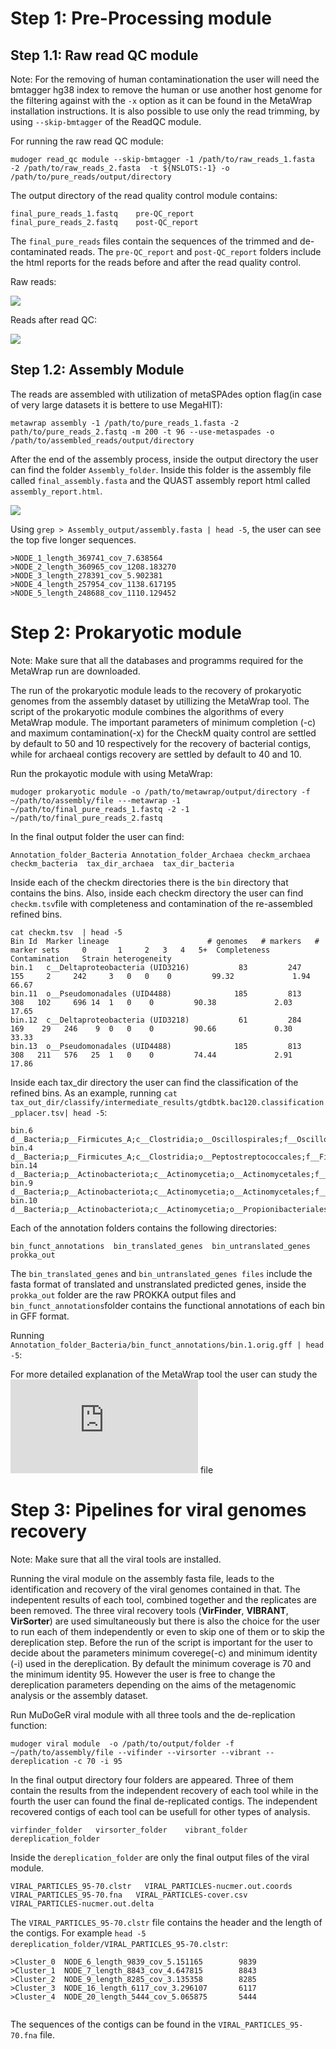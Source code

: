 
# Step 1: Pre-Processing module

## Step 1.1: Raw read QC module 
Note: For the removing of human contaminationation  the user will need the bmtagger hg38 index to remove the human or use another host genome for the filtering  against with the `-x` option as it can be found in the MetaWrap installation instructions. It is also possible to use only the read trimming, by using `--skip-bmtagger` of the ReadQC module. 

For running the raw read QC module:

``` 
mudoger read_qc module --skip-bmtagger -1 /path/to/raw_reads_1.fasta -2 /path/to/raw_reads_2.fasta  -t ${NSLOTS:-1} -o /path/to/pure_reads/output/directory
```


The output directory of the read quality control module contains:
```
final_pure_reads_1.fastq    pre-QC_report
final_pure_reads_2.fastq    post-QC_report 
```

The `final_pure_reads` files contain the sequences of the trimmed and de-contaminated reads. The `pre-QC_report` and `post-QC_report` folders include the html reports for the reads before and after the read quality control. 


Raw reads:

![](https://github.com/mdsufz/MuDoGeR/blob/master/Read_QC_before_trimming.png)


Reads after read QC:

![](https://github.com/mdsufz/MuDoGeR/blob/master/Read_QC_after_trimming.png)


## Step 1.2: Assembly Module

The reads are assembled with utilization of metaSPAdes option flag(in case of very large datasets it is bettere to use MegaHIT):
```
metawrap assembly -1 /path/to/pure_reads_1.fasta -2 path/to/pure_reads_2.fastq -m 200 -t 96 --use-metaspades -o /path/to/assembled_reads/output/directory 

```
After the end of the assembly process, inside the output directory the user can find the folder `Assembly_folder`. Inside this folder is the assembly file called `final_assembly.fasta` and the QUAST assembly report html called `assembly_report.html`. 

![](https://github.com/mdsufz/MuDoGeR/blob/master/Assembly.png)

Using `grep > Assembly_output/assembly.fasta | head -5`, the user can see the top five longer sequences.

``` 
>NODE_1_length_369741_cov_7.638564
>NODE_2_length_360965_cov_1208.183270
>NODE_3_length_278391_cov_5.902381
>NODE_4_length_257954_cov_1138.617195
>NODE_5_length_248688_cov_1110.129452

```

# Step 2: Prokaryotic module
Note: Make sure that all the databases and programms required for the MetaWrap run are downloaded.

The run of the prokaryotic module leads to the recovery of prokaryotic genomes from the assembly dataset by utillizing the MetaWrap tool. The script of the prokaryotic module combines the algorithms of every MetaWrap module. The important parameters of minimum completion (-c) and maximum contamination(-x) for the CheckM quaity control are settled by default to 50 and 10 respectively for the recovery of bacterial contigs, while for archaeal contigs recovery are settled by default to 40 and 10.

Run the prokayotic module with using MetaWrap:
``` 
mudoger prokaryotic module -o /path/to/metawrap/output/directory -f ~/path/to/assembly/file ---metawrap -1 ~/path/to/final_pure_reads_1.fastq -2 -1 ~/path/to/final_pure_reads_2.fastq

```
In the final output folder the user can find:

```
Annotation_folder_Bacteria Annotation_folder_Archaea checkm_archaea 
checkm_bacteria  tax_dir_archaea  tax_dir_bacteria 

```
Inside each of the checkm directories there is the `bin` directory that contains the bins. Also, inside each checkm directory the user can find `checkm.tsv`file with completeness and contamination of the re-assembled refined bins.

```
cat checkm.tsv  | head -5
Bin Id	Marker lineage                  	# genomes	# markers	# marker sets	  0  	  1 	2	3	4	5+	Completeness	Contamination	Strain heterogeneity
bin.1 	c__Deltaproteobacteria (UID3216)	       83	      247	          155	  2  	242 	3	0	0	 0	       99.32	         1.94	               66.67
bin.11	o__Pseudomonadales (UID4488)    	      185	      813	          308	102  	696	14	1	0	 0	       90.38	         2.03	               17.65
bin.12	c__Deltaproteobacteria (UID3218)	       61	      284	          169	 29	  246	 9	0	0	 0	       90.66	         0.30	               33.33
bin.13	o__Pseudomonadales (UID4488)    	      185	      813	          308	211	  576	25	1	0	 0	       74.44	         2.91	               17.86

```

Inside each tax_dir directory the user can find the classification of the refined bins. As an example, running `cat tax_out_dir/classify/intermediate_results/gtdbtk.bac120.classification_pplacer.tsv| head -5`:

``` 
bin.6	d__Bacteria;p__Firmicutes_A;c__Clostridia;o__Oscillospirales;f__Oscillospiraceae;g__Pseudoflavonifractor;s__
bin.4	d__Bacteria;p__Firmicutes_A;c__Clostridia;o__Peptostreptococcales;f__Filifactoraceae;g__Acetoanaerobium;s__
bin.14	d__Bacteria;p__Actinobacteriota;c__Actinomycetia;o__Actinomycetales;f__Micrococcaceae;g__Glutamicibacter;s__
bin.9	d__Bacteria;p__Actinobacteriota;c__Actinomycetia;o__Actinomycetales;f__Cellulomonadaceae;g__Actinotalea;s__
bin.10	d__Bacteria;p__Actinobacteriota;c__Actinomycetia;o__Propionibacteriales;f__Propionibacteriaceae;g__;s__
``` 

Each of the annotation folders contains the following directories: 

```
bin_funct_annotations  bin_translated_genes  bin_untranslated_genes  prokka_out
```

The `bin_translated_genes` and  `bin_untranslated_genes files` include the fasta format of translated and unstranslated predicted genes, inside the `prokka_out` folder are the raw PROKKA output files and `bin_funct_annotations`folder contains the functional annotations of each bin in GFF format.

Running `Annotation_folder_Bacteria/bin_funct_annotations/bin.1.orig.gff | head -5`:




 
 
For more detailed explanation of the MetaWrap tool the user can study the ![metaWrap/Usage_tutorial](https://github.com/bxlab/metaWRAP/blob/master/Usage_tutorial.md) file 

# Step 3: Pipelines for viral genomes recovery 
Note: Make sure that all the viral tools are installed. 

Running the viral module on the assembly fasta file, leads to the identification and recovery of the viral genomes contained in that. The indepentent results of each tool, combined together and the replicates are been removed. The three viral recovery tools (**VirFinder**, **VIBRANT**, **VirSorter**) are used simultaneously but there is also the choice for the user to run each of them independently or even to skip one of them or to skip the dereplication step.  Before the run of the script is important for the user to decide about the parameters minimum coverege(-c) and minimum identity (-i) used in the dereplication. By default the minimum coverage is 70 and the minimum identity 95. However the user is free to change the dereplication parameters depending on the aims of the metagenomic analysis or the assembly dataset. 

Run MuDoGeR viral  module with all three tools and the de-replication function:
``` 
mudoger viral module  -o /path/to/output/folder -f ~/path/to/assembly/file --vifinder --virsorter --vibrant --dereplication -c 70 -i 95 
 ```

In the final output directory four folders are appeared. Three of them contain the results from the independent recovery of each tool while in the fourth the user can found the final de-replicated contigs. The independent recovered contigs of each tool can be usefull for other types of analysis. 

```
virfinder_folder   virsorter_folder    vibrant_folder    dereplication_folder
``` 
Inside the `dereplication_folder` are only the final output files of the viral module.

``` 
VIRAL_PARTICLES_95-70.clstr   VIRAL_PARTICLES-nucmer.out.coords   VIRAL_PARTICLES_95-70.fna   VIRAL_PARTICLES-cover.csv   
VIRAL_PARTICLES-nucmer.out.delta
``` 
The  `VIRAL_PARTICLES_95-70.clstr` file contains the header and the length of the contigs. For example `head -5 dereplication_folder/VIRAL_PARTICLES_95-70.clstr`:

```
>Cluster_0	NODE_6_length_9839_cov_5.151165  	   9839
>Cluster_1	NODE_7_length_8843_cov_4.647815  	   8843
>Cluster_2	NODE_9_length_8285_cov_3.135358  	   8285
>Cluster_3	NODE_16_length_6117_cov_3.296107 	   6117
>Cluster_4	NODE_20_length_5444_cov_5.065875 	   5444


```
The sequences of the contigs can be found in the `VIRAL_PARTICLES_95-70.fna` file.









